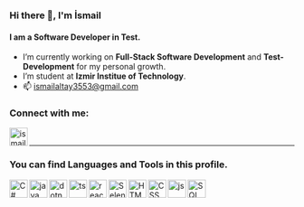 ### Hi there 👋, I'm İsmail
#### I am a Software Developer in Test.

- I’m currently working on **Full-Stack Software Development** and **Test-Development** for my personal growth.
- I’m student at **Izmir Institue of Technology**.
- 📫  ismailaltay3553@gmail.com

### Connect with me:
[<img align="left" alt="ismail-altay | LinkedIn" width="32px" src="https://img.icons8.com/color/48/linkedin.png" />](https://www.linkedin.com/in/ismailaltay/)
<br>

---
### You can find Languages and Tools in this profile.

<img align="left" alt="C#" width="32px" src = "https://seeklogo.com/images/C/c-sharp-c-logo-02F17714BA-seeklogo.com.png" />
<img align="left" alt="java" width="32px" src = "https://img.icons8.com/color/48/java-coffee-cup-logo--v1.png" />
<img align="left" alt="dotnet-core" width="32px" src = "https://upload.wikimedia.org/wikipedia/commons/e/ee/.NET_Core_Logo.svg" />
<img align="left" alt="ts" width="32px" src="https://img.icons8.com/color/48/typescript.png" />
<img align="left" alt="react.js" width="32px" src="https://upload.wikimedia.org/wikipedia/commons/a/a7/React-icon.svg" />
<img align="left" alt="Selenium" width="32px" src = "https://img.icons8.com/color/48/selenium-test-automation.png"/>
<img align="left" alt="HTML5" width="32px" src="https://img.icons8.com/color/48/html-5--v1.png" />
<img align="left" alt="CSS" width="32px" src="https://img.icons8.com/color/48/css3.png" />
<img align="left" alt="js" width="32px" src="https://img.icons8.com/fluency/48/javascript.png" />
<img align="left" alt="SQL" width="32px" src="https://img.icons8.com/external-flat-juicy-fish/60/external-sql-coding-and-development-flat-flat-juicy-fish.png" alt="external-sql-coding-and-development-flat-flat-juicy-fish" />

